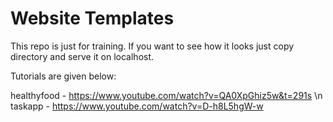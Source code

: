 # Website Templates

This repo is just for training. If you want to see how it looks just copy directory and serve it on localhost.


Tutorials are given below:

healthyfood - https://www.youtube.com/watch?v=QA0XpGhiz5w&t=291s \n
taskapp - https://www.youtube.com/watch?v=D-h8L5hgW-w
